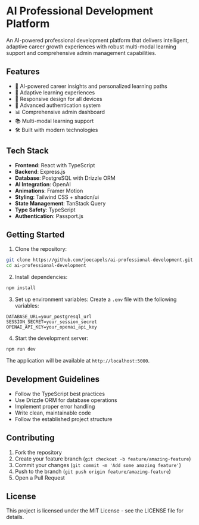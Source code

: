 # AI Professional Development Platform

An AI-powered professional development platform that delivers intelligent, adaptive career growth experiences with robust multi-modal learning support and comprehensive admin management capabilities.

## Features

- 🧠 AI-powered career insights and personalized learning paths
- 🎯 Adaptive learning experiences
- 📱 Responsive design for all devices
- 🔐 Advanced authentication system
- 📊 Comprehensive admin dashboard
- 📚 Multi-modal learning support
- 🛠 Built with modern technologies

## Tech Stack

- **Frontend**: React with TypeScript
- **Backend**: Express.js
- **Database**: PostgreSQL with Drizzle ORM
- **AI Integration**: OpenAI
- **Animations**: Framer Motion
- **Styling**: Tailwind CSS + shadcn/ui
- **State Management**: TanStack Query
- **Type Safety**: TypeScript
- **Authentication**: Passport.js

## Getting Started

1. Clone the repository:
```bash
git clone https://github.com/joecapels/ai-professional-development.git
cd ai-professional-development
```

2. Install dependencies:
```bash
npm install
```

3. Set up environment variables:
Create a `.env` file with the following variables:
```
DATABASE_URL=your_postgresql_url
SESSION_SECRET=your_session_secret
OPENAI_API_KEY=your_openai_api_key
```

4. Start the development server:
```bash
npm run dev
```

The application will be available at `http://localhost:5000`.

## Development Guidelines

- Follow the TypeScript best practices
- Use Drizzle ORM for database operations
- Implement proper error handling
- Write clean, maintainable code
- Follow the established project structure

## Contributing

1. Fork the repository
2. Create your feature branch (`git checkout -b feature/amazing-feature`)
3. Commit your changes (`git commit -m 'Add some amazing feature'`)
4. Push to the branch (`git push origin feature/amazing-feature`)
5. Open a Pull Request

## License

This project is licensed under the MIT License - see the LICENSE file for details.
